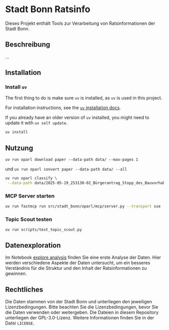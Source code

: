 # Stadt Bonn Ratsinfo

Dieses Projekt enthält Tools zur Verarbeitung von Ratsinformationen der Stadt Bonn.

## Beschreibung

...

## Installation

### Install `uv`

The first thing to do is make sure `uv` is installed, as `uv` is used in this project.

For installation instructions, see the [`uv` installation docs](https://docs.astral.sh/uv/getting-started/installation/).

If you already have an older version of `uv` installed, you might need to update it with `uv self update`.

```bash
uv install
```

## Nutzung

`uv run oparl download paper --data-path data/ --max-pages 1`

und `uv run oparl convert paper --data-path data/ --all`

```bash
uv run oparl classify \
 --data-path data/2025-05-19_253130-02_Bürgerantrag_Stopp_des_Bauvorhabens_Nr._7213-2_Schloßallee/2025-05-16_253130-02_Buergerantrag_Stopp_SAO.md
```

### MCP Server starten

```bash
uv run fastmcp run src/stadt_bonn/oparl/mcp/server.py --transport sse
```

### Topic Scout testen

`uv run scripts/test_topic_scout.py`

## Datenexploration

Im Notebook [explore analysis](./notebooks/explore_analysis.ipynb) finden Sie eine erste Analyse der Daten. Hier werden
verschiedene Aspekte der Daten untersucht, um ein besseres Verständnis für die Struktur und den Inhalt der
Ratsinformationen zu gewinnen.

## Rechtliches

Die Daten stammen von der Stadt Bonn und unterliegen den jeweiligen Lizenzbedingungen. Bitte beachten Sie die Lizenzbedingungen, bevor Sie die Daten verwenden oder weitergeben. Die Dateien in diesem Repository unterliegen der GPL-3.0-Lizenz. Weitere Informationen finden Sie in der Datei `LICENSE`.
